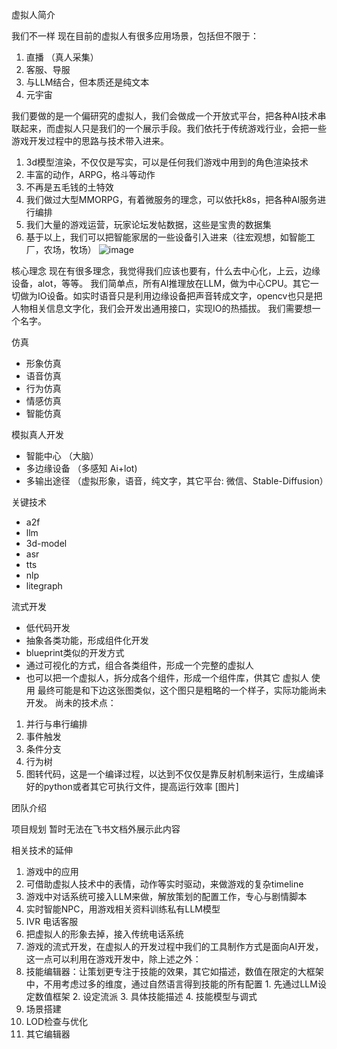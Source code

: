虚拟人简介

我们不一样
现在目前的虚拟人有很多应用场景，包括但不限于：
1. 直播 （真人采集）
2. 客服、导服
3. 与LLM结合，但本质还是纯文本
4. 元宇宙

我们要做的是一个偏研究的虚拟人，我们会做成一个开放式平台，把各种AI技术串联起来，而虚拟人只是我们的一个展示手段。我们依托于传统游戏行业，会把一些游戏开发过程中的思路与技术带入进来。
1. 3d模型渲染，不仅仅是写实，可以是任何我们游戏中用到的角色渲染技术
2. 丰富的动作，ARPG，格斗等动作
3. 不再是五毛钱的土特效
4. 我们做过大型MMORPG，有着微服务的理念，可以依托k8s，把各种AI服务进行编排
5. 我们大量的游戏运营，玩家论坛发帖数据，这些是宝贵的数据集
6. 基于以上，我们可以把智能家居的一些设备引入进来（往宏观想，如智能工厂，农场，牧场）
  ![image](https://github.com/czzws/.github/assets/1317911/298b0d24-7937-4a63-acac-12806da3f3e1)



核心理念
现在有很多理念，我觉得我们应该也要有，什么去中心化，上云，边缘设备，alot，等等。
我们简单点，所有AI推理放在LLM，做为中心CPU。其它一切做为IO设备。如实时语音只是利用边缘设备把声音转成文字，opencv也只是把人物相关信息文字化，我们会开发出通用接口，实现IO的热插拔。
我们需要想一个名字。

仿真

- 形象仿真
- 语音仿真
- 行为仿真
- 情感仿真
- 智能仿真

模拟真人开发

- 智能中心 （大脑）
- 多边缘设备 （多感知 Ai+lot)
- 多输出途径 （虚拟形象，语音，纯文字，其它平台: 微信、Stable-Diffusion）

关键技术

- a2f
- llm
- 3d-model
- asr
- tts
- nlp
- litegraph

流式开发

- 低代码开发
- 抽象各类功能，形成组件化开发
- blueprint类似的开发方式
- 通过可视化的方式，组合各类组件，形成一个完整的虚拟人
- 也可以把一个虚拟人，拆分成各个组件，形成一个组件库，供其它 虚拟人 使用
最终可能是和下边这张图类似，这个图只是粗略的一个样子，实际功能尚未开发。
尚未的技术点：
1. 并行与串行编排
2. 事件触发
3. 条件分支
4. 行为树
5. 图转代码，这是一个编译过程，以达到不仅仅是靠反射机制来运行，生成编译好的python或者其它可执行文件，提高运行效率
[图片]

团队介绍

项目规划
暂时无法在飞书文档外展示此内容


相关技术的延伸

1. 游戏中的应用
  1. 可借助虚拟人技术中的表情，动作等实时驱动，来做游戏的复杂timeline
  2. 游戏中对话系统可接入LLM来做，解放策划的配置工作，专心与剧情脚本
  3. 实时智能NPC，用游戏相关资料训练私有LLM模型
2. IVR 电话客服
  1. 把虚拟人的形象去掉，接入传统电话系统 
3. 游戏的流式开发，在虚拟人的开发过程中我们的工具制作方式是面向AI开发，这一点可以利用在游戏开发中，除上述之外：
  1. 技能编辑器：让策划更专注于技能的效果，其它如描述，数值在限定的大框架中，不用考虑过多的维度，通过自然语言得到技能的所有配置
    1. 先通过LLM设定数值框架
    2. 设定流派
    3. 具体技能描述
    4. 技能模型与调式
  2. 场景搭建
  3. LOD检查与优化
  4. 其它编辑器
  
